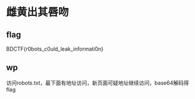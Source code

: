 # 雌黄出其唇吻

## flag
BDCTF{r0bots_c0uld_leak_informati0n}

## wp
访问robots.txt，最下面有地址访问，新页面可疑地址继续访问，base64解码得flag
